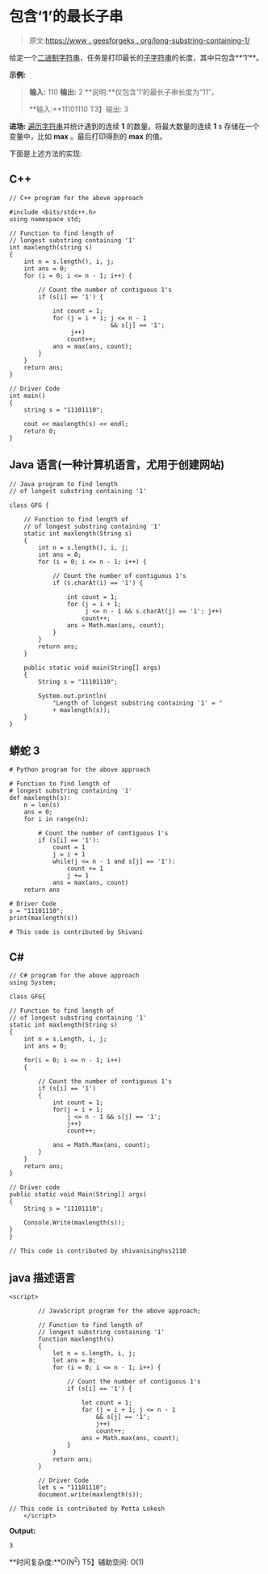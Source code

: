 # 包含‘1’的最长子串

> 原文:[https://www . geesforgeks . org/long-substring-containing-1/](https://www.geeksforgeeks.org/longest-substring-containing-1/)

给定一个[二进制字符串](https://www.geeksforgeeks.org/tag/binary-string/)，任务是打印最长的[子字符串](https://www.geeksforgeeks.org/substring-in-cpp/)的长度，其中只包含**‘1’**。

**示例:**

> **输入:** 110
> **输出:** 2
> **说明:**仅包含‘1’的最长子串长度为“11”。
> 
> **输入:**11101110
> T3】输出: 3

**进场:** [遍历字符串](https://www.geeksforgeeks.org/iterate-over-characters-of-a-string-in-c/)并统计遇到的连续 **1** 的数量。将最大数量的连续 **1** s 存储在一个变量中，比如 **max** 。最后打印得到的 **max** 的值。

下面是上述方法的实现:

## C++

```
// C++ program for the above approach

#include <bits/stdc++.h>
using namespace std;

// Function to find length of
// longest substring containing '1'
int maxlength(string s)
{
    int n = s.length(), i, j;
    int ans = 0;
    for (i = 0; i <= n - 1; i++) {

        // Count the number of contiguous 1's
        if (s[i] == '1') {

            int count = 1;
            for (j = i + 1; j <= n - 1
                            && s[j] == '1';
                 j++)
                count++;
            ans = max(ans, count);
        }
    }
    return ans;
}

// Driver Code
int main()
{
    string s = "11101110";

    cout << maxlength(s) << endl;
    return 0;
}
```

## Java 语言(一种计算机语言，尤用于创建网站)

```
// Java program to find length
// of longest substring containing '1'

class GFG {

    // Function to find length of
    // of longest substring containing '1'
    static int maxlength(String s)
    {
        int n = s.length(), i, j;
        int ans = 0;
        for (i = 0; i <= n - 1; i++) {

            // Count the number of contiguous 1's
            if (s.charAt(i) == '1') {

                int count = 1;
                for (j = i + 1;
                     j <= n - 1 && s.charAt(j) == '1'; j++)
                    count++;
                ans = Math.max(ans, count);
            }
        }
        return ans;
    }

    public static void main(String[] args)
    {
        String s = "11101110";

        System.out.println(
            "Length of longest substring containing '1' = "
            + maxlength(s));
    }
}
```

## 蟒蛇 3

```
# Python program for the above approach

# Function to find length of
# longest substring containing '1'
def maxlength(s):
    n = len(s)
    ans = 0;
    for i in range(n):

        # Count the number of contiguous 1's
        if (s[i] == '1'):
            count = 1
            j = i + 1
            while(j <= n - 1 and s[j] == '1'):
                count += 1
                j += 1
            ans = max(ans, count)
    return ans

# Driver Code
s = "11101110";
print(maxlength(s))

# This code is contributed by Shivani
```

## C#

```
// C# program for the above approach
using System;

class GFG{

// Function to find length of
// of longest substring containing '1'
static int maxlength(String s)
{
    int n = s.Length, i, j;
    int ans = 0;

    for(i = 0; i <= n - 1; i++)
    {

        // Count the number of contiguous 1's
        if (s[i] == '1')
        {
            int count = 1;
            for(j = i + 1;
                j <= n - 1 && s[j] == '1';
                j++)
                count++;

            ans = Math.Max(ans, count);
        }
    }
    return ans;
}

// Driver code
public static void Main(String[] args)
{
    String s = "11101110";

    Console.Write(maxlength(s));
}
}

// This code is contributed by shivanisinghss2110
```

## java 描述语言

```
<script>

        // JavaScript program for the above approach;

        // Function to find length of
        // longest substring containing '1'
        function maxlength(s)
        {
            let n = s.length, i, j;
            let ans = 0;
            for (i = 0; i <= n - 1; i++) {

                // Count the number of contiguous 1's
                if (s[i] == '1') {

                    let count = 1;
                    for (j = i + 1; j <= n - 1
                        && s[j] == '1';
                        j++)
                        count++;
                    ans = Math.max(ans, count);
                }
            }
            return ans;
        }

        // Driver Code
        let s = "11101110";
        document.write(maxlength(s));

// This code is contributed by Potta Lokesh
    </script>
```

**Output:** 

```
3
```

**时间复杂度:**O(N<sup>2</sup>)
T5】辅助空间: O(1)